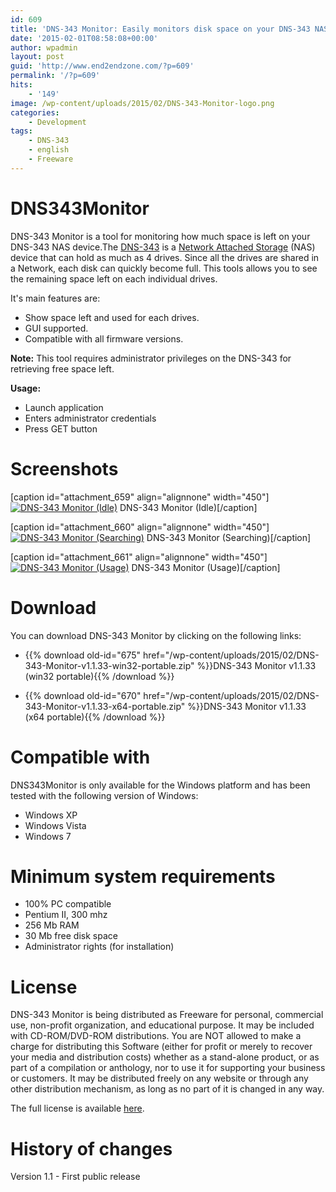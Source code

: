 ```yaml
---
id: 609
title: 'DNS-343 Monitor: Easily monitors disk space on your DNS-343 NAS.'
date: '2015-02-01T08:58:08+00:00'
author: wpadmin
layout: post
guid: 'http://www.end2endzone.com/?p=609'
permalink: '/?p=609'
hits:
    - '149'
image: /wp-content/uploads/2015/02/DNS-343-Monitor-logo.png
categories:
    - Development
tags:
    - DNS-343
    - english
    - Freeware
---
```


# DNS343Monitor

DNS-343 Monitor is a tool for monitoring how much space is left on your DNS-343 NAS device.The [DNS-343](http://www.google.com/?q=dns-343) is a [Network Attached Storage](http://en.wikipedia.org/wiki/Network-attached_storage) (NAS) device that can hold as much as 4 drives. Since all the drives are shared in a Network, each disk can quickly become full. This tools allows you to see the remaining space left on each individual drives.

It's main features are:

- Show space left and used for each drives.
- GUI supported.
- Compatible with all firmware versions.

**Note:** This tool requires administrator privileges on the DNS-343 for retrieving free space left.

**Usage:**

- Launch application
- Enters administrator credentials
- Press GET button

# Screenshots

\[caption id="attachment\_659" align="alignnone" width="450"\][![DNS-343 Monitor (Idle)](https://www.end2endzone.com/wp-content/uploads/2015/02/DNS-343-Monitor-Idle.png)](https://www.end2endzone.com/wp-content/uploads/2015/02/DNS-343-Monitor-Idle.png) DNS-343 Monitor (Idle)\[/caption\]

\[caption id="attachment\_660" align="alignnone" width="450"\][![DNS-343 Monitor (Searching)](https://www.end2endzone.com/wp-content/uploads/2015/02/DNS-343-Monitor-Searching.png)](https://www.end2endzone.com/wp-content/uploads/2015/02/DNS-343-Monitor-Searching.png) DNS-343 Monitor (Searching)\[/caption\]

\[caption id="attachment\_661" align="alignnone" width="450"\][![DNS-343 Monitor (Usage)](https://www.end2endzone.com/wp-content/uploads/2015/02/DNS-343-Monitor-Usage.png)](https://www.end2endzone.com/wp-content/uploads/2015/02/DNS-343-Monitor-Usage.png) DNS-343 Monitor (Usage)\[/caption\]

# Download

You can download DNS-343 Monitor by clicking on the following links:

- {{% download old-id="675" href="/wp-content/uploads/2015/02/DNS-343-Monitor-v1.1.33-win32-portable.zip" %}}DNS-343 Monitor v1.1.33 (win32 portable){{% /download %}}
<!-- - {{% download old-id="672" href="" %}}DNS-343 Monitor v1.1.33 (win32 Setup){{% /download %}}-->
- {{% download old-id="670" href="/wp-content/uploads/2015/02/DNS-343-Monitor-v1.1.33-x64-portable.zip" %}}DNS-343 Monitor v1.1.33 (x64 portable){{% /download %}}
<!-- - {{% download old-id="666" href="" %}}DNS-343 Monitor v1.1.33 (x64 Setup){{% /download %}}-->

# Compatible with

DNS343Monitor is only available for the Windows platform and has been tested with the following version of Windows:

- Windows XP
- Windows Vista
- Windows 7

# Minimum system requirements

- 100% PC compatible
- Pentium II, 300 mhz
- 256 Mb RAM
- 30 Mb free disk space
- Administrator rights (for installation)

# License

DNS-343 Monitor is being distributed as Freeware for personal, commercial use, non-profit organization, and educational purpose. It may be included with CD-ROM/DVD-ROM distributions. You are NOT allowed to make a charge for distributing this Software (either for profit or merely to recover your media and distribution costs) whether as a stand-alone product, or as part of a compilation or anthology, nor to use it for supporting your business or customers. It may be distributed freely on any website or through any other distribution mechanism, as long as no part of it is changed in any way.

The full license is available [here](https://www.end2endzone.com/wp-content/uploads/2015/02/DNS-343-Monitor-v1.1.28-EULA.htm).

# History of changes

Version 1.1 - First public release